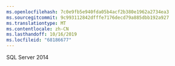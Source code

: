 ```yaml
---
ms.openlocfilehash: 7c0e9fb5e940fda05b4acf2b380e1962a2734ea3
ms.sourcegitcommit: 9c993112842dfffe7176decd79a885dbb192a927
ms.translationtype: MT
ms.contentlocale: zh-CN
ms.lasthandoff: 10/16/2019
ms.locfileid: "68186677"
---
```

SQL Server 2014
